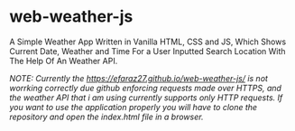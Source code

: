 # web-weather-js
A Simple Weather App Written in Vanilla HTML, CSS and JS, Which Shows Current Date, Weather and Time For a User Inputted Search Location With The Help Of An Weather API.

*NOTE: Currently the https://efaraz27.github.io/web-weather-js/ is not worrking correctly due github enforcing requests made over HTTPS, and the weather API that i am using currently supports only HTTP requests. If you want to use the application properly you will have to clone the repository and open the index.html file in a browser.*
